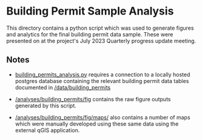 # Building Permit Sample Analysis

This directory contains a python script which was used to generate figures and analytics for the final building permit data sample. These were presented on at the project's July 2023 Quarterly progress update meeting.

## Notes

- [building_permits_analysis.py](/analyses/building_permits/building_permits_analysis.py) requires a connection to a locally hosted postgres database containing the relevant building permit data tables documented in [/data/building_permits](/data/building_permits/)

- [/analyses/building_permits/fig](/analyses/building_permits/fig/) contains the raw figure outputs generated by this script.

- [/analyses/building_permits/fig/maps/](/analyses/building_permits/fig/maps/) also contains a number of maps which were manually developed using these same data using the external qGIS application.
